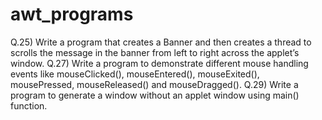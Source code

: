 # awt_programs
Q.25) Write a program that creates a Banner and then creates a thread to scrolls the message in the banner from left to right across the applet’s window.
Q.27) Write a program to demonstrate different mouse handling events like mouseClicked(), mouseEntered(), mouseExited(), mousePressed, mouseReleased() and mouseDragged().
Q.29) Write a program to generate a window without an applet window using main() function.
